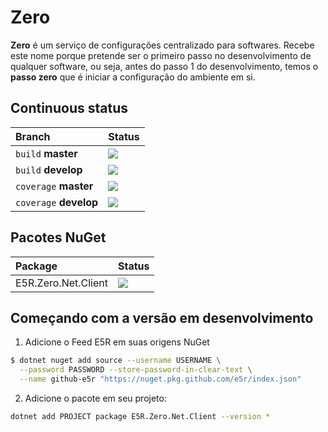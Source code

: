 Zero
====

**Zero** é um serviço de configurações centralizado para softwares. Recebe este nome
porque pretende ser o primeiro passo no desenvolvimento de qualquer software, ou seja,
antes do passo 1 do desenvolvimento, temos o **passo zero** que é iniciar a configuração
do ambiente em si.

## Continuous status

Branch | Status
:----- | :-----
`build` **master** | ![](https://github.com/e5r/zero/actions/workflows/ci.yml/badge.svg?branch=master)
`build` **develop** | ![](https://github.com/e5r/zero/actions/workflows/ci.yml/badge.svg?branch=develop)
`coverage` **master** | ![](https://codecov.io/gh/e5r/zero/branch/master/graph/badge.svg?token=LMUB5UDA11)
`coverage` **develop** | ![](https://codecov.io/gh/e5r/zero/branch/develop/graph/badge.svg?token=LMUB5UDA11)

## Pacotes NuGet

Package  | Status
:------ | :-----
E5R.Zero.Net.Client | [![](https://img.shields.io/nuget/v/E5R.Zero.Net.Client.png?style=flat-square)](https://www.nuget.org/packages/E5R.Zero.Net.Client)

## Começando com a versão em desenvolvimento

1. Adicione o Feed E5R em suas origens NuGet
```sh
$ dotnet nuget add source --username USERNAME \
  --password PASSWORD --store-password-in-clear-text \
  --name github-e5r "https://nuget.pkg.github.com/e5r/index.json"
```

2. Adicione o pacote em seu projeto:
```sh
dotnet add PROJECT package E5R.Zero.Net.Client --version *
```
